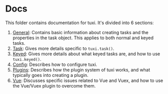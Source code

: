 # Docs

This folder contains documentation for tuxi. It's divided into 6 sections:

1. [General](general.md): Contains basic information about creating tasks and the properties in the task object. This applies to both normal and keyed tasks.
2. [Task](task.md): Gives more details specific to `tuxi.task()`.
3. [Keyed](keyed.md): Gives more details about what keyed tasks are, and how to use `tuxi.keyed()`.
4. [Config](config.md): Describes how to configure tuxi.
5. [Plugins](vue.md): Describes how the plugin system of tuxi works, and what typically goes into creating a plugin.
6. [Vue](vue.md): Discusses specific issues related to Vue and Vuex, and how to use the Vue/Vuex plugin to overcome them.
